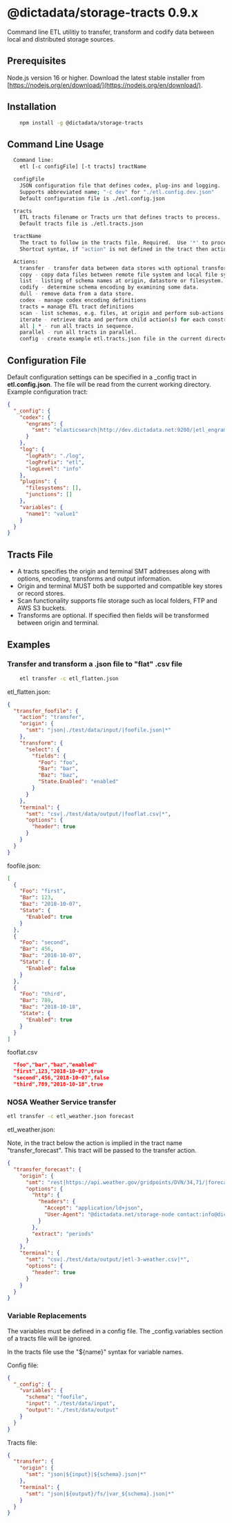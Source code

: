 # @dictadata/storage-tracts 0.9.x

Command line ETL utilitiy to transfer, transform and codify data between local and distributed storage sources.

## Prerequisites

Node.js version 16 or higher.  Download the latest stable installer from [https://nodejs.org/en/download/](https://nodejs.org/en/download/).

## Installation

```bash
    npm install -g @dictadata/storage-tracts
```

## Command Line Usage

```bash
  Command line:
    etl [-c configFile] [-t tracts] tractName

  configFile
    JSON configuration file that defines codex, plug-ins and logging.
    Supports abbreviated name; "-c dev" for "./etl.config.dev.json"
    Default configuration file is ./etl.config.json

  tracts
    ETL tracts filename or Tracts urn that defines tracts to process.
    Default tracts file is ./etl.tracts.json

  tractName
    The tract to follow in the tracts file. Required.  Use '*' to process all tracts.
    Shortcut syntax, if "action" is not defined in the tract then action defaults to the tractName, e.g. "transfer".

  Actions:
    transfer - transfer data between data stores with optional transforms.
    copy - copy data files between remote file system and local file system.
    list - listing of schema names at origin, datastore or filesystem.
    codify - determine schema encoding by examining some data.
    dull - remove data from a data store.
    codex - manage codex encoding definitions
    tracts = manage ETL tract definitions
    scan - list schemas, e.g. files, at origin and perform sub-actions for each schema.
    iterate - retrieve data and perform child action(s) for each construct.
    all | * - run all tracts in sequence.
    parallel - run all tracts in parallel.
    config - create example etl.tracts.json file in the current directory.
```

## Configuration File

Default configuration settings can be specified in a _config tract in **etl.config.json**.  The file will be read from the current working directory.  Example configuration tract:

```json
{
  "_config": {
    "codex": {
      "engrams": {
        "smt": "elasticsearch|http://dev.dictadata.net:9200/|etl_engrams|*"
      }
    },
    "log": {
      "logPath": "./log",
      "logPrefix": "etl",
      "logLevel": "info"
    },
    "plugins": {
      "filesystems": [],
      "junctions": []
    },
    "variables": {
      "name1": "value1"
    }
  }
}
```

## Tracts File

- A tracts specifies the origin and terminal SMT addresses along with options, encoding, transforms and output information.
- Origin and terminal MUST both be supported and compatible key stores or record stores.
- Scan functionality supports file storage such as local folders, FTP and AWS S3 buckets.
- Transforms are optional. If specified then fields will be transformed between origin and terminal.

## Examples

### Transfer and transform a .json file to "flat" .csv file

```bash
    etl transfer -c etl_flatten.json
```

etl_flatten.json:

```json
{
  "transfer_foofile": {
    "action": "transfer",
    "origin": {
      "smt": "json|./test/data/input/|foofile.json|*"
    },
    "transform": {
      "select": {
        "fields": {
          "Foo": "foo",
          "Bar": "bar",
          "Baz": "baz",
          "State.Enabled": "enabled"
        }
      }
    },
    "terminal": {
      "smt": "csv|./test/data/output/|fooflat.csv|*",
      "options": {
        "header": true
      }
    }
  }
}
```

foofile.json:

```json
[
  {
    "Foo": "first",
    "Bar": 123,
    "Baz": "2018-10-07",
    "State": {
      "Enabled": true
    }
  },
  {
    "Foo": "second",
    "Bar": 456,
    "Baz": "2018-10-07",
    "State": {
      "Enabled": false
    }
  },
  {
    "Foo": "third",
    "Bar": 789,
    "Baz": "2018-10-18",
    "State": {
      "Enabled": true
    }
  }
]
```

fooflat.csv

```json
  "foo","bar","baz","enabled"
  "first",123,"2018-10-07",true
  "second",456,"2018-10-07",false
  "third",789,"2018-10-18",true
```

### NOSA Weather Service transfer

```bash
etl transfer -c etl_weather.json forecast
```

etl_weather.json:

Note, in the tract below the action is implied in the tract name "transfer_forecast".  This tract will be passed to the transfer action.

```json
{
  "transfer_forecast": {
    "origin": {
      "smt": "rest|https://api.weather.gov/gridpoints/DVN/34,71/|forecast|=*",
      "options": {
        "http": {
          "headers": {
            "Accept": "application/ld+json",
            "User-Agent": "@dictadata.net/storage-node contact:info@dictadata.net"
          }
        },
        "extract": "periods"
      }
    },
    "terminal": {
      "smt": "csv|./test/data/output/|etl-3-weather.csv|*",
      "options": {
        "header": true
      }
    }
  }
}
```

### Variable Replacements

The variables must be defined in a config file. The _config.variables section of a tracts file will be ignored.

In the tracts file use the "${name}" syntax for variable names.

Config file:

```json
{
  "_config": {
    "variables": {
      "schema": "foofile",
      "input": "./test/data/input",
      "output": "./test/data/output"
    }
  }
}
```

Tracts file:

```json
{
  "transfer": {
    "origin": {
      "smt": "json|${input}|${schema}.json|*"
    },
    "terminal": {
      "smt": "json|${output}/fs/|var_${schema}.json|*"
    }
  }
}
```
